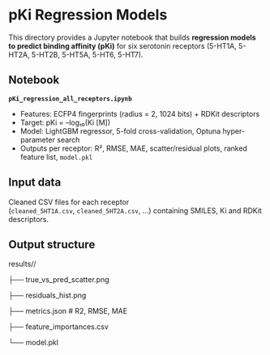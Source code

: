 pKi Regression Models 
==========================================

This directory provides a Jupyter notebook that builds **regression models
to predict binding affinity (pKi)** for six serotonin receptors
(5-HT1A, 5-HT2A, 5-HT2B, 5-HT5A, 5-HT6, 5-HT7).

Notebook
--------

**`pKi_regression_all_receptors.ipynb`**

* Features: ECFP4 fingerprints (radius = 2, 1024 bits) + RDKit descriptors  
* Target: pKi = –log₁₀(Ki [M])  
* Model: LightGBM regressor, 5-fold cross-validation, Optuna
  hyper-parameter search  
* Outputs per receptor: R², RMSE, MAE, scatter/residual plots,
  ranked feature list, `model.pkl`

Input data
----------

Cleaned CSV files for each receptor  
(`cleaned_5HT1A.csv`, `cleaned_5HT2A.csv`, …) containing SMILES, Ki and
RDKit descriptors.

Output structure
----------------
results/<receptor>/

├── true_vs_pred_scatter.png

├── residuals_hist.png

├── metrics.json # R2, RMSE, MAE

├── feature_importances.csv

└── model.pkl
